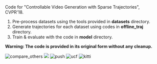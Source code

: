 Code for "Controllable Video Generation with Sparse Trajectories", CVPR'18.

1. Pre-process datasets using the tools provided in **datasets** directory.
2. Generate trajectories for each dataset using codes in **offline_traj** directory.
3. Train & evaluate with the code in **model** directory.

**Warning: The code is provided in its original form without any cleanup.**

![compare_others](https://khz1995.github.io/Controllable_imgs/Controllable_compare.gif)
<img src="https://khz1995.github.io/Controllable_imgs/Controllable_compare.gif?raw=true">
![push](https://khz1995.github.io/Controllable_imgs/Controllable_rp.gif)
![ucf](https://khz1995.github.io/Controllable_imgs/Controllable_ucf_pushups.gif)
![kitti](https://khz1995.github.io/Controllable_imgs/Controllable_kitti.gif)

